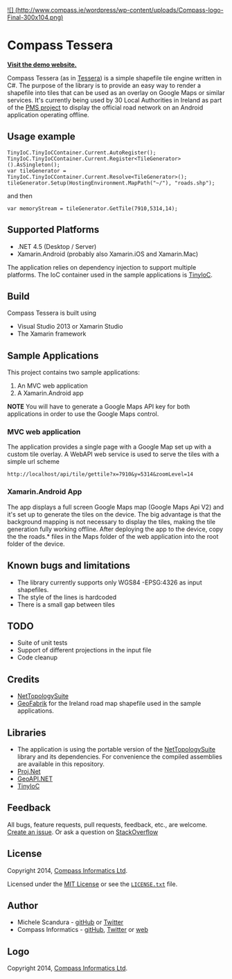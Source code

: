 [![] (http://www.compass.ie/wordpress/wp-content/uploads/Compass-logo-Final-300x104.png)](http://www.compass.ie)

# Compass Tessera

[**Visit the demo website.**](http://w08-iis.compass.ie/tesserademo/)  

Compass Tessera (as in [Tessera](http://en.wikipedia.org/wiki/Tessera)) is a simple shapefile tile engine written in C#.
The purpose of the library is to provide an easy way to render a shapefile into tiles that can be used as an overlay on Google Maps or similar services.
It's currently being used by 30 Local Authorities in Ireland as part of the [PMS project](http://www.compass.ie/pavement-management-system/) to display the official road network on an Android application operating offline.

## Usage example

```
TinyIoC.TinyIoCContainer.Current.AutoRegister();
TinyIoC.TinyIoCContainer.Current.Register<TileGenerator>().AsSingleton();
var tileGenerator = TinyIoC.TinyIoCContainer.Current.Resolve<TileGenerator>();
tileGenerator.Setup(HostingEnvironment.MapPath("~/"), "roads.shp");
```
and then 

```
var memoryStream = tileGenerator.GetTile(7910,5314,14);
```
## Supported Platforms

* .NET 4.5 (Desktop / Server)
* Xamarin.Android (probably also Xamarin.iOS and Xamarin.Mac)

The application relies on dependency injection to support multiple platforms. The IoC container used in the sample applications is [TinyIoC](https://github.com/grumpydev/TinyIoC).


## Build

Compass Tessera is built using

* Visual Studio 2013 or Xamarin Studio
* The Xamarin framework

## Sample Applications


This project contains two sample applications:

1. An MVC web application
2. A Xamarin.Android app

**NOTE** You will have to generate a Google Maps API key for both applications in order to use the Google Maps control.

### MVC web application

The application provides a single page with a Google Map set up with a custom tile overlay.
A WebAPI web service is used to serve the tiles with a simple url scheme

````
http://localhost/api/tile/gettile?x=7910&y=5314&zoomLevel=14
````

### Xamarin.Android App
The app  displays a full screen Google Maps map (Google Maps Api V2) and it's set up to generate the tiles on the device.
The big advantage is that the background mapping is not necessary to display the tiles, making the tile generation fully working offline.
After deploying the app to the device, copy the the roads.* files in the Maps folder of the web application into the root folder of the device.


## Known bugs and limitations
- The library currently supports only WGS84 -EPSG:4326  as input shapefiles.
- The style of the lines is hardcoded
- There is a small gap between tiles

## TODO
- Suite of unit tests
- Support of different projections in the input file
- Code cleanup

## Credits
* [NetTopologySuite](code.google.com/p/nettopologysuite)
* [GeoFabrik](http://download.geofabrik.de/) for the Ireland road map shapefile used in the sample applications.

## Libraries
- The application is using the portable version of the  [NetTopologySuite](code.google.com/p/nettopologysuite) library and its dependencies. For convenience the compiled assemblies are available in this repository.
- [Proj.Net](https://projnet.codeplex.com/)
- [GeoAPI.NET](http://geoapi.codeplex.com/)
- [TinyIoC](https://github.com/grumpydev/TinyIoC)


## Feedback
All bugs, feature requests, pull requests, feedback, etc., are welcome. [Create an issue](https://github.com/adam-p/markdown-here/issues). 
Or ask a question on [StackOverflow](http://stackoverflow.com/questions/tagged/compass-tessera)

## License
Copyright 2014, [Compass Informatics Ltd](http://www.compass.ie/).

Licensed under the [MIT License](http://opensource.org/licenses/MIT) or see the [`LICENSE.txt`](https://github.com/adam-p/markdown-here/blob/master/LICENSE) file.

## Author
- Michele Scandura - 
[gitHub](https://github.com/mikescandy) or  [Twitter](https://twitter.com/mikescandy)
- Compass Informatics - [gitHub](https://github.com/compassinformatics), [Twitter](https://twitter.com/CompassInfo) or [web](https://github.com/mikescandy) 


## Logo
Copyright 2014, [Compass Informatics Ltd](http://www.compass.ie/).


